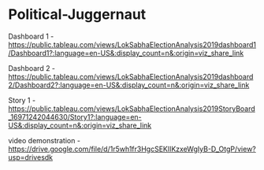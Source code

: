 # Political-Juggernaut

Dashboard 1 - https://public.tableau.com/views/LokSabhaElectionAnalysis2019dashboard1/Dashboard1?:language=en-US&:display_count=n&:origin=viz_share_link

Dashboard 2 - https://public.tableau.com/views/LokSabhaElectionAnalysis2019dashboard2/Dashboard2?:language=en-US&:display_count=n&:origin=viz_share_link


Story 1 - https://public.tableau.com/views/LokSabhaElectionAnalysis2019StoryBoard_16971242044630/Story1?:language=en-US&:display_count=n&:origin=viz_share_link


video demonstration - https://drive.google.com/file/d/1r5wh1fr3HgcSEKlIKzxeWgIyB-D_OtgP/view?usp=drivesdk
